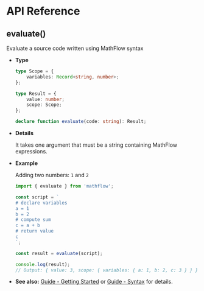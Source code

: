 # API Reference

## evaluate()

Evaluate a source code written using MathFlow syntax

- **Type**

    ```ts
    type Scope = {
        variables: Record<string, number>;
    };

    type Result = {
        value: number;
        scope: Scope;
    };

    declare function evaluate(code: string): Result;
    ```

- **Details**

    It takes one argument that must be a string containing MathFlow expressions.

- **Example**

    Adding two numbers: `1` and `2`

    ```ts
    import { evaluate } from 'mathflow';

    const script = `
    # declare variables
    a = 1
    b = 2
    # compute sum
    c = a + b
    # return value
    c
    `;

    const result = evaluate(script);

    console.log(result);
    // Output: { value: 3, scope: { variables: { a: 1, b: 2, c: 3 } } }
    ```

- **See also:** [Guide - Getting Started](../guide/getting-started.md) or [Guide - Syntax](../guide/basics.md) for details.
